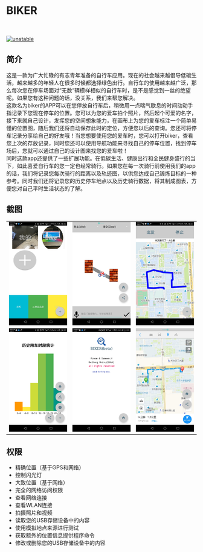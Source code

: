 # BIKER
<br>

[![unstable](http://badges.github.io/stability-badges/dist/unstable.svg)](http://github.com/badges/stability-badges)

## 简介
这是一款为广大忙碌的有志青年准备的自行车应用。现在的社会越来越倡导低碳生活，越来越多的年轻人在很多时候都选择绿色出行。自行车的使用越来越广泛，那么每次您在停车场面对“无数“辆模样相似的自行车时，是不是感觉到一丝的绝望呢。如果您有这种问题的话，没关系，我们来帮您解决。<br>
这款名为biker的APP可以在您停放自行车后，稍微用一点喘气歇息的时间动动手指记录下您现在停车的位置。您可以为您的爱车拍个照片，然后起个可爱的名字，接下来就自己设计，发挥您的空间想象能力，在画布上为您的爱车标注一个简单易懂的位置图，随后我们还将自动保存此时的定位，方便您以后的查询。您还可将停车记录分享给自己的好友哦！当您想要使用您的爱车时，您可以打开biker，查看您上次的存放记录，同时您还可以使用导航功能来寻找自己的停车位置，找到停车场后，您就可以通过自己的设计图来找您的爱车啦！<br>
同时这款app还提供了一些扩展功能。在低碳生活、健康出行和全民健身盛行的当下，如此喜爱自行车的您一定也经常骑行。如果您在每一次骑行前使用我们的app的话，我们将记录您每次骑行的距离以及轨迹图，以供您达成自己锻炼目标的一种参考。同时我们还将记录您的历史停车地点以及历史骑行数据，将其制成图表，方便您对自己平时生活状态的了解。
## 截图
<html>
  <table>
    <tr>
      <td><img src="screenshoot/1.jpg" border=0></td>
      <td><img src="screenshoot/2.jpg" border=0></td>
      <td><img src="screenshoot/3.jpg" border=0></td>
    </tr>
    <tr>
      <td><img src="screenshoot/4.png" border=0></td>
      <td><img src="screenshoot/5.png" border=0></td>
      <td><img src="screenshoot/6.jpg" border=0></td>
    </tr>
  </table>
  </html>
  
## 权限
- 精确位置（基于GPS和网络）
- 控制闪光灯
- 大致位置（基于网络）
- 完全的网络访问权限
- 查看网络连接
- 查看WLAN连接
- 拍摄照片和视频
- 读取您的USB存储设备中的内容
- 使用模拟地点来源进行测试
- 获取额外的位置信息提供程序命令
- 修改或删除您的USB存储设备中的内容
